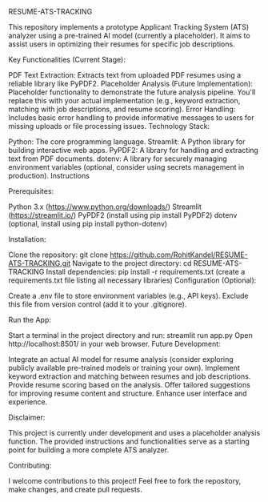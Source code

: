 RESUME-ATS-TRACKING

This repository implements a prototype Applicant Tracking System (ATS) analyzer using a pre-trained AI model (currently a placeholder). It aims to assist users in optimizing their resumes for specific job descriptions.

Key Functionalities (Current Stage):

PDF Text Extraction: Extracts text from uploaded PDF resumes using a reliable library like PyPDF2.
Placeholder Analysis (Future Implementation): Placeholder functionality to demonstrate the future analysis pipeline. You'll replace this with your actual implementation (e.g., keyword extraction, matching with job descriptions, and resume scoring).
Error Handling: Includes basic error handling to provide informative messages to users for missing uploads or file processing issues.
Technology Stack:

Python: The core programming language.
Streamlit: A Python library for building interactive web apps.
PyPDF2: A library for handling and extracting text from PDF documents.
dotenv: A library for securely managing environment variables (optional, consider using secrets management in production).
Instructions

Prerequisites:

Python 3.x (https://www.python.org/downloads/)
Streamlit (https://streamlit.io/)
PyPDF2 (install using pip install PyPDF2)
dotenv (optional, install using pip install python-dotenv)

Installation:

Clone the repository: git clone https://github.com/RohitKandel/RESUME-ATS-TRACKING.git
Navigate to the project directory: cd RESUME-ATS-TRACKING
Install dependencies: pip install -r requirements.txt (create a requirements.txt file listing all necessary libraries)
Configuration (Optional):

Create a .env file to store environment variables (e.g., API keys). Exclude this file from version control (add it to your .gitignore).

Run the App:

Start a terminal in the project directory and run: streamlit run app.py
Open http://localhost:8501/ in your web browser.
Future Development:

Integrate an actual AI model for resume analysis (consider exploring publicly available pre-trained models or training your own).
Implement keyword extraction and matching between resumes and job descriptions.
Provide resume scoring based on the analysis.
Offer tailored suggestions for improving resume content and structure.
Enhance user interface and experience.

Disclaimer:

This project is currently under development and uses a placeholder analysis function. The provided instructions and functionalities serve as a starting point for building a more complete ATS analyzer.

Contributing:

I  welcome contributions to this project! Feel free to fork the repository, make changes, and create pull requests.
